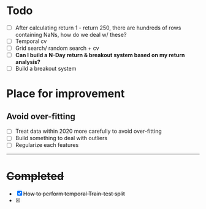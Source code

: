 # Todo
- [ ] After calculating return 1 - return 250, there are hundreds of rows containing NaNs, how do we deal w/ these?
- [ ] Temporal cv
- [ ] Grid search/ random search  + cv
- [ ] **Can I build a N-Day return & breakout system based on my return analysis?**
- [ ] Build a breakout system

# Place for improvement
## Avoid over-fitting
- [ ] Treat data within 2020 more carefully to avoid over-fitting
- [ ] Build something to deal with outliers
- [ ] Regularize each features

---
# ~~Completed~~
- [x] ~~How to perform temporal Train-test split~~
- [x]  